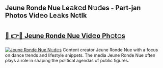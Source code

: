 ## Jeune Ronde Nue Le𝚊k𝚎d N𝚞𝚍es - Part-jan Photos Vid𝚎o Le𝚊ks NctIk

# <h2><a href="http://fb3eb4.evod.top/?m=Jeune+Ronde+Nue">🔗 👉🔴 Jeune Ronde Nue Vid𝚎o Ph𝚘t𝚘s</a></h2>

[![Jeune Ronde Nue N𝚞d𝚎s](https://i.imgur.com/8V9OHl7.gif)](http://fb3eb4.evod.top/?m=Jeune+Ronde+Nue)
Content creator Jeune Ronde Nue with a focus on dance trends and lifestyle snippets. The media Jeune Ronde Nue often plays a role in shaping the political agendas of public figures. 

